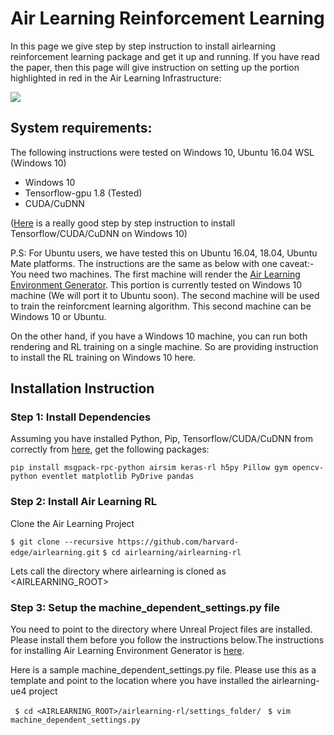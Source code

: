 # Air Learning Reinforcement Learning

In this page we give step by step instruction to install airlearning reinforcement learning package and get it up and running. If you have read the paper, then this page will give instruction on setting up the portion highlighted in red in the Air Learning Infrastructure:

![](https://github.com/harvard-edge/airlearning-rl/blob/master/docs/images/airlearning-rl.png)

## System requirements:
The following instructions were tested on Windows 10, Ubuntu 16.04 WSL (Windows 10)

* Windows 10
* Tensorflow-gpu 1.8 (Tested)
* CUDA/CuDNN 

([Here](https://medium.com/@lmoroney_40129/installing-tensorflow-with-gpu-on-windows-10-3309fec55a00) is a really good step by step instruction to install Tensorflow/CUDA/CuDNN on Windows 10)

P.S: For Ubuntu users, we have tested this on Ubuntu 16.04, 18.04, Ubuntu Mate platforms. The instructions are the same as below with one caveat:-You need two machines. The first machine will render the [Air Learning Environment Generator](https://github.com/harvard-edge/airlearning-ue4/tree/b4f27ea457936609745ddad1191ab8c54f8799ac). This portion is currently tested on Windows 10 machine (We will port it to Ubuntu soon). The second machine will be used to train the reinforcment learning algorithm. This second machine can be Windows 10 or Ubuntu. 

On the other hand, if you have a Windows 10 machine, you can run both rendering and RL training on a single machine. So are providing instruction to install the RL training on Windows 10 here.

## Installation Instruction

### Step 1: Install Dependencies
Assuming you have installed Python, Pip, Tensorflow/CUDA/CuDNN from correctly from [here](https://medium.com/@lmoroney_40129/installing-tensorflow-with-gpu-on-windows-10-3309fec55a00), get the following packages:

```pip install msgpack-rpc-python airsim keras-rl h5py Pillow gym opencv-python eventlet matplotlib PyDrive pandas```

### Step 2: Install Air Learning RL
Clone the Air Learning Project

```$ git clone --recursive https://github.com/harvard-edge/airlearning.git```
```$ cd airlearning/airlearning-rl```

Lets call the directory where airlearning is cloned as <AIRLEARNING_ROOT>
### Step 3: Setup the machine_dependent_settings.py file

You need to point to the directory where Unreal Project files are installed. Please install them before you follow the instructions below.The instructions for installing Air Learning Environment Generator is [here](https://github.com/harvard-edge/airlearning-ue4/tree/b4f27ea457936609745ddad1191ab8c54f8799ac). 

Here is a sample machine_dependent_settings.py file. Please use this as a template and point to the location where you have installed the airlearning-ue4 project

``` $ cd <AIRLEARNING_ROOT>/airlearning-rl/settings_folder/```
``` $ vim machine_dependent_settings.py```

